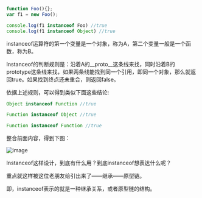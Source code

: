 ```js
function Foo(){};
var f1 = new Foo();

console.log(f1 instanceof Foo) //true
console.log(f1 instanceof Object) //true
```

instanceof运算符的第一个变量是一个对象，称为A，第二个变量一般是一个函数，称为B。

Instanceof的判断规则是：沿着A的__proto__这条线来找，同时沿着B的prototype这条线来找，如果两条线能找到同一个引用，即同一个对象，那么就返回true。如果找到终点还未重合，则返回false。

依据上述规则，可以得到类似下面这些结论:

```js
Object instanceof Function //true

Function instanceof Object //true

Function instanceof Function //true
```

整合前面内容，得到下图：

![image](https://user-images.githubusercontent.com/24636279/120441040-bf8bb380-c3b6-11eb-8f4e-86c14c341bc0.png)

Instanceof这样设计，到底有什么用？到底instanceof想表达什么呢？

重点就这样被这位老朋友给引出来了——继承——原型链。

即，instanceof表示的就是一种继承关系，或者原型链的结构。
